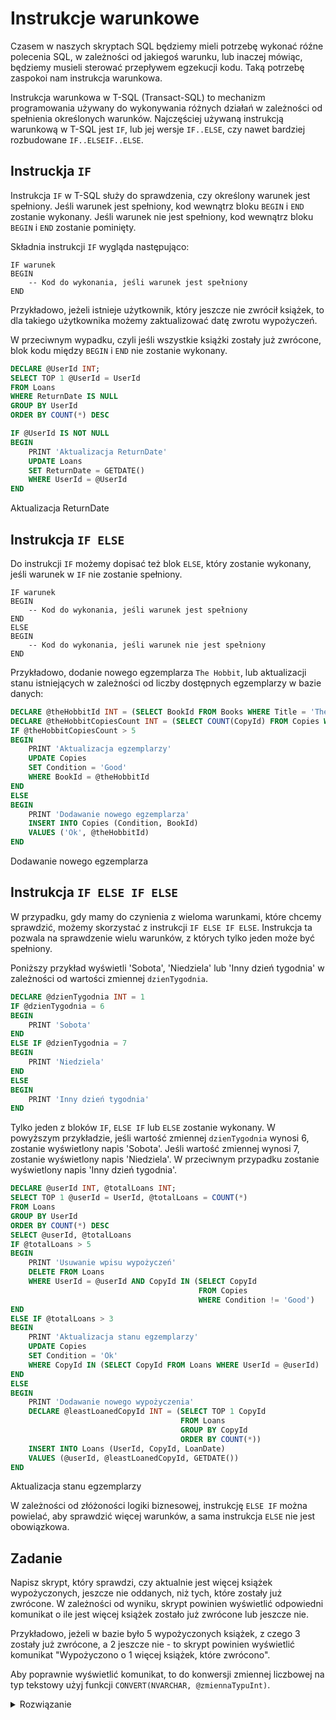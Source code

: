 # Instrukcje warunkowe

Czasem w naszych skryptach SQL będziemy mieli potrzebę wykonać róźne polecenia SQL, w zależności od jakiegoś warunku, lub inaczej mówiąc, będziemy musieli sterować przepływem egzekucji kodu.
Taką potrzebę zaspokoi nam instrukcja warunkowa.

Instrukcja warunkowa w T-SQL (Transact-SQL) to mechanizm programowania używany do wykonywania różnych działań w zależności od spełnienia określonych warunków. Najczęściej używaną instrukcją warunkową w T-SQL jest `IF`, lub jej wersje `IF..ELSE`, czy nawet bardziej rozbudowane `IF..ELSEIF..ELSE`.

## Instruckja `IF`

Instrukcja `IF` w T-SQL służy do sprawdzenia, czy określony warunek jest spełniony. Jeśli warunek jest spełniony, kod wewnątrz bloku `BEGIN` i `END` zostanie wykonany. Jeśli warunek nie jest spełniony, kod wewnątrz bloku `BEGIN` i `END` zostanie pominięty.

Składnia instrukcji `IF` wygląda następująco:

```
IF warunek
BEGIN
    -- Kod do wykonania, jeśli warunek jest spełniony
END

```

Przykładowo, jeżeli istnieje użytkownik, który jeszcze nie zwrócił książek, to dla takiego użytkownika możemy zaktualizować datę zwrotu wypożyczeń.

W przeciwnym wypadku, czyli jeśli wszystkie książki zostały już zwrócone, blok kodu między `BEGIN` i `END` nie zostanie wykonany.





```sql
DECLARE @UserId INT;
SELECT TOP 1 @UserId = UserId
FROM Loans
WHERE ReturnDate IS NULL
GROUP BY UserId
ORDER BY COUNT(*) DESC

IF @UserId IS NOT NULL
BEGIN
    PRINT 'Aktualizacja ReturnDate'
    UPDATE Loans
    SET ReturnDate = GETDATE()
    WHERE UserId = @UserId
END
```


Aktualizacja ReturnDate



## Instrukcja `IF ELSE`



Do instrukcji `IF` możemy dopisać też blok `ELSE`, który zostanie wykonany, jeśli warunek w `IF` nie zostanie spełniony. 



  

```
IF warunek
BEGIN
    -- Kod do wykonania, jeśli warunek jest spełniony
END
ELSE
BEGIN
    -- Kod do wykonania, jeśli warunek nie jest spełniony
END
```

Przykładowo, dodanie nowego egzemplarza `The Hobbit`, lub aktualizacji stanu istniejących w zależności od liczby dostępnych egzemplarzy w bazie danych:




```sql
DECLARE @theHobbitId INT = (SELECT BookId FROM Books WHERE Title = 'The Hobbit')
DECLARE @theHobbitCopiesCount INT = (SELECT COUNT(CopyId) FROM Copies WHERE BookId = @theHobbitId)
IF @theHobbitCopiesCount > 5
BEGIN 
    PRINT 'Aktualizacja egzemplarzy'
    UPDATE Copies
    SET Condition = 'Good'
    WHERE BookId = @theHobbitId
END
ELSE 
BEGIN
    PRINT 'Dodawanie nowego egzemplarza'
    INSERT INTO Copies (Condition, BookId)
    VALUES ('Ok', @theHobbitId)
END
```


Dodawanie nowego egzemplarza


## Instrukcja `IF ELSE IF ELSE`



W przypadku, gdy mamy do czynienia z wieloma warunkami, które chcemy sprawdzić, możemy skorzystać z instrukcji `IF ELSE IF ELSE`. Instrukcja ta pozwala na sprawdzenie wielu warunków, z których tylko jeden może być spełniony.



Poniższy przykład wyświetli 'Sobota', 'Niedziela' lub 'Inny dzień tygodnia' w zależności od wartości zmiennej `dzienTygodnia`.



```sql
DECLARE @dzienTygodnia INT = 1
IF @dzienTygodnia = 6
BEGIN
    PRINT 'Sobota'
END
ELSE IF @dzienTygodnia = 7
BEGIN
    PRINT 'Niedziela'
END
ELSE
BEGIN
    PRINT 'Inny dzień tygodnia'
END
```



Tylko jeden z bloków `IF`, `ELSE IF` lub `ELSE` zostanie wykonany. W powyższym przykładzie, jeśli wartość zmiennej `dzienTygodnia` wynosi 6, zostanie wyświetlony napis 'Sobota'. Jeśli wartość zmiennej wynosi 7, zostanie wyświetlony napis 'Niedziela'. W przeciwnym przypadku zostanie wyświetlony napis 'Inny dzień tygodnia'.




```sql
DECLARE @userId INT, @totalLoans INT;
SELECT TOP 1 @userId = UserId, @totalLoans = COUNT(*) 
FROM Loans
GROUP BY UserId
ORDER BY COUNT(*) DESC
SELECT @userId, @totalLoans
IF @totalLoans > 5
BEGIN
    PRINT 'Usuwanie wpisu wypożyczeń'
    DELETE FROM Loans 
    WHERE UserId = @userId AND CopyId IN (SELECT CopyId 
                                          FROM Copies
                                          WHERE Condition != 'Good')
END
ELSE IF @totalLoans > 3
BEGIN
    PRINT 'Aktualizacja stanu egzemplarzy'
    UPDATE Copies
    SET Condition = 'Ok'
    WHERE CopyId IN (SELECT CopyId FROM Loans WHERE UserId = @userId)
END
ELSE
BEGIN
    PRINT 'Dodawanie nowego wypożyczenia'
    DECLARE @leastLoanedCopyId INT = (SELECT TOP 1 CopyId 
                                      FROM Loans
                                      GROUP BY CopyId
                                      ORDER BY COUNT(*))
    INSERT INTO Loans (UserId, CopyId, LoanDate)
    VALUES (@userId, @leastLoanedCopyId, GETDATE())
END
```


Aktualizacja stanu egzemplarzy



W zależności od złóżoności logiki biznesowej, instrukcję `ELSE IF` można powielać, aby sprawdzić więcej warunków, a sama instrukcja `ELSE` nie jest obowiązkowa.


## Zadanie



Napisz skrypt, który sprawdzi, czy aktualnie jest więcej książek wypożyczonych, jeszcze nie oddanych, niż tych, które zostały już zwrócone. W zależności od wyniku, skrypt powinien wyświetlić odpowiedni komunikat o ile jest więcej książek zostało już zwrócone lub jeszcze nie.



Przykładowo, jeżeli w bazie było 5 wypożyczonych książek, z czego 3 zostały już zwrócone, a 2 jeszcze nie -  to skrypt powinien wyświetlić komunikat "Wypożyczono o 1 więcej książek, które zwrócono".



Aby poprawnie wyświetlić komunikat, to do konwersji zmiennej liczbowej na typ tekstowy użyj funkcji `CONVERT(NVARCHAR, @zmiennaTypuInt)`.


<details><summary>Rozwiązanie</summary>

```sql
DECLARE @returnedCopiesCount INT, @notReturnedCopiesCount INT;
SET @returnedCopiesCount = (SELECT COUNT(*) FROM Loans WHERE ReturnDate IS NOT NULL)
SET @notReturnedCopiesCount = (SELECT COUNT(*) FROM Loans WHERE ReturnDate IS NULL)
PRINT @returnedCopiesCount
PRINT @notReturnedCopiesCount
IF @returnedCopiesCount > @notReturnedCopiesCount
BEGIN
    DECLARE @difference INT = @returnedCopiesCount - @notReturnedCopiesCount
    PRINT 'Zwrócono o' + CONVERT(NVARCHAR, @difference) + ' więcej niż wypożoczono'
END
ELSE IF @returnedCopiesCount = @notReturnedCopiesCount
BEGIN 
    PRINT 'Zwrócono tyle samo książek, co jeszcze nie zwrócono'
END
ELSE 
BEGIN
    DECLARE @differenceNotReturned INT = @notReturnedCopiesCount - @returnedCopiesCount
    PRINT 'Nie zwrócono o ' + CONVERT(NVARCHAR, @differenceNotReturned) + ' więcej niż do tej pory zwrócono'
END
```


13



19



Nie zwrócono o6 wiecej niz do tej pory zwrócono

</details>

